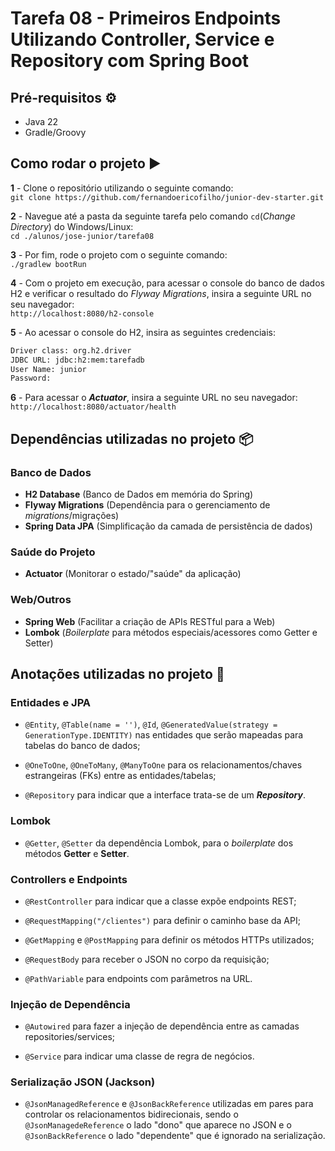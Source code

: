 # Tarefa 08 - Primeiros Endpoints Utilizando Controller, Service e Repository com Spring Boot

## Pré-requisitos ⚙️
- Java 22
- Gradle/Groovy

## Como rodar o projeto ▶️

**1** - Clone o repositório utilizando o seguinte comando:  
`git clone https://github.com/fernandoericofilho/junior-dev-starter.git`

**2** - Navegue até a pasta da seguinte tarefa pelo comando `cd`(*Change Directory*) do Windows/Linux:  
`cd ./alunos/jose-junior/tarefa08`

**3** - Por fim, rode o projeto com o seguinte comando:  
`./gradlew bootRun`

**4** - Com o projeto em execução, para acessar o console do banco de dados H2 e verificar o resultado do *Flyway Migrations*, insira a seguinte URL no seu navegador:  
`http://localhost:8080/h2-console`

**5** - Ao acessar o console do H2, insira as seguintes credenciais:  
```txt
Driver class: org.h2.driver
JDBC URL: jdbc:h2:mem:tarefadb
User Name: junior
Password:
```

**6** - Para acessar o ***Actuator***, insira a seguinte URL no seu navegador:  
`http://localhost:8080/actuator/health`  

## Dependências utilizadas no projeto 📦

### Banco de Dados
- **H2 Database** (Banco de Dados em memória do Spring)
- **Flyway Migrations** (Dependência para o gerenciamento de *migrations*/migrações)
- **Spring Data JPA** (Simplificação da camada de persistência de dados)

### Saúde do Projeto
- **Actuator** (Monitorar o estado/"saúde" da aplicação)

### Web/Outros
- **Spring Web** (Facilitar a criação de APIs RESTful para a Web)
- **Lombok** (*Boilerplate* para métodos especiais/acessores como Getter e Setter)

## Anotações utilizadas no projeto 📌

### Entidades e JPA

- `@Entity`, `@Table(name = '')`, `@Id`, `@GeneratedValue(strategy = GenerationType.IDENTITY)` nas entidades que serão mapeadas para tabelas do banco de dados;

- `@OneToOne`, `@OneToMany`, `@ManyToOne` para os relacionamentos/chaves estrangeiras (FKs) entre as entidades/tabelas;

- `@Repository` para indicar que a interface trata-se de um ***Repository***.

### Lombok

- `@Getter`, `@Setter` da dependência Lombok, para o *boilerplate* dos métodos **Getter** e **Setter**.

### Controllers e Endpoints

- `@RestController` para indicar que a classe expõe endpoints REST;

- `@RequestMapping("/clientes")` para definir o caminho base da API;

- `@GetMapping` e `@PostMapping` para definir os métodos HTTPs utilizados;

- `@RequestBody` para receber o JSON no corpo da requisição;

- `@PathVariable` para endpoints com parâmetros na URL.

### Injeção de Dependência

- `@Autowired` para fazer a injeção de dependência entre as camadas repositories/services;

- `@Service` para indicar uma classe de regra de negócios.

### Serialização JSON (Jackson)

- `@JsonManagedReference` e `@JsonBackReference` utilizadas em pares para controlar os relacionamentos bidirecionais, sendo o `@JsonManagedeReference` o lado "dono" que aparece no JSON e o `@JsonBackReference` o lado "dependente" que é ignorado na serialização.